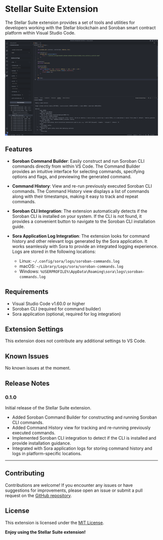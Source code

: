 # Stellar Suite Extension

The Stellar Suite extension provides a set of tools and utilities for developers working with the Stellar blockchain and Soroban smart contract platform within Visual Studio Code.

![Soroban Command Builder](src/media/ss.png)


## Features

- **Soroban Command Builder**: Easily construct and run Soroban CLI commands directly from within VS Code. The Command Builder provides an intuitive interface for selecting commands, specifying options and flags, and previewing the generated command.

- **Command History**: View and re-run previously executed Soroban CLI commands. The Command History view displays a list of commands along with their timestamps, making it easy to track and repeat commands.

- **Soroban CLI Integration**: The extension automatically detects if the Soroban CLI is installed on your system. If the CLI is not found, it provides a convenient button to navigate to the Soroban CLI installation guide.

- **Sora Application Log Integration**: The extension looks for command history and other relevant logs generated by the Sora application. It works seamlessly with Sora to provide an integrated logging experience. Logs are stored in the following locations:
  - Linux: `~/.config/sora/logs/soroban-commands.log`
  - macOS: `~/Library/Logs/sora/soroban-commands.log`
  - Windows: `%USERPROFILE%\AppData\Roaming\sora\logs\soroban-commands.log`

## Requirements

- Visual Studio Code v1.60.0 or higher
- Soroban CLI (required for command builder)
- Sora application (optional, required for log integration)

## Extension Settings

This extension does not contribute any additional settings to VS Code.

## Known Issues

No known issues at the moment.

## Release Notes

### 0.1.0

Initial release of the Stellar Suite extension.

- Added Soroban Command Builder for constructing and running Soroban CLI commands.
- Added Command History view for tracking and re-running previously executed commands.
- Implemented Soroban CLI integration to detect if the CLI is installed and provide installation guidance.
- Integrated with Sora application logs for storing command history and logs in platform-specific locations.

---

## Contributing

Contributions are welcome! If you encounter any issues or have suggestions for improvements, please open an issue or submit a pull request on the [GitHub repository](https://github.com/your-username/stellar-suite).

## License

This extension is licensed under the [MIT License](LICENSE).

**Enjoy using the Stellar Suite extension!**